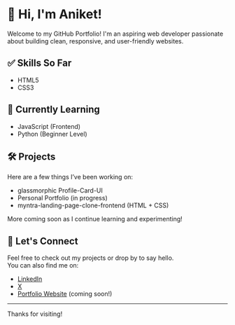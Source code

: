 # 👋 Hi, I'm Aniket!

Welcome to my GitHub Portfolio! I'm an aspiring web developer passionate about building clean, responsive, and user-friendly websites.

## ✅ Skills So Far
- HTML5
- CSS3

## 🌱 Currently Learning
- JavaScript (Frontend)
- Python (Beginner Level)


## 🛠️ Projects
Here are a few things I’ve been working on:
- glassmorphic Profile-Card-UI
- Personal Portfolio (in progress)
-  myntra-landing-page-clone-frontend (HTML + CSS)

More coming soon as I continue learning and experimenting!

## 🔗 Let's Connect
Feel free to check out my projects or drop by to say hello.  
You can also find me on:
- [LinkedIn](www.linkedin.com/in/aniketkumar001)
- [X](https://x.com/lazyaniket?t=BZY24Y-WD4wYnfbAclIXZA&s=09)
- [Portfolio Website](#) (coming soon!)

---

Thanks for visiting!

